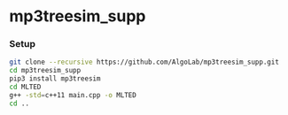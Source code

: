 # mp3treesim_supp

### Setup
```bash
git clone --recursive https://github.com/AlgoLab/mp3treesim_supp.git
cd mp3treesim_supp
pip3 install mp3treesim
cd MLTED
g++ -std=c++11 main.cpp -o MLTED
cd ..
```